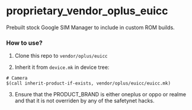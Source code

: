 # proprietary_vendor_oplus_euicc

Prebuilt stock Google SIM Manager to include in custom ROM builds.

### How to use?

1. Clone this repo to `vendor/oplus/euicc`

2. Inherit it from `device.mk` in device tree:

```
# Camera
$(call inherit-product-if-exists, vendor/oplus/euicc/euicc.mk)
```

3. Ensure that the PRODUCT_BRAND is either oneplus or oppo or realme and that it is not overriden by any of the safetynet hacks.
